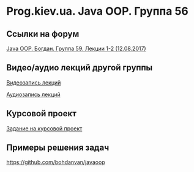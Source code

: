 Prog.kiev.ua. Java OOP. Группа 56
===

## Cсылки на форум

[Java OOP. Богдан. Группа 59. Лекции 1-2 (12.08.2017)](https://prog.kiev.ua/forum/index.php/topic,3071.0.html)

## Видео/аудио лекций другой группы

[Видеозапись лекций](https://mega.nz/#F!fI9ACBqB)

[Аудиозапись лекций](https://mega.nz/#F!iIUhgL5T)

## Курсовой проект

[Задание на курсовой проект](https://docs.google.com/document/d/1BD_RtdtKI4MZylI_UGOGdE8_d2CZTZnfVCWwirvSVbU/edit)

## Примеры решения задач

https://github.com/bohdanvan/javaoop
